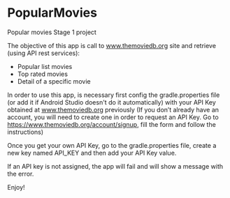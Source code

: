 # PopularMovies
Popular movies Stage 1 project

The objective of this app is call to www.themoviedb.org site and retrieve (using API rest services):
- Popular list movies
- Top rated movies
- Detail of a specific movie

In order to use this app, is necessary first config the gradle.properties file (or add it if Android Studio doesn't do it automatically) with your API Key obtained at www.themoviedb.org previously (If you don’t already have an account, you will need to create one in order to request an API Key. Go to https://www.themoviedb.org/account/signup, fill the form and follow the instructions)

Once you get your own API Key, go to the gradle.properties file, create a new key named API_KEY and then add your API Key value.

If an API key is not assigned, the app will fail and will show a message with the error.

Enjoy!
